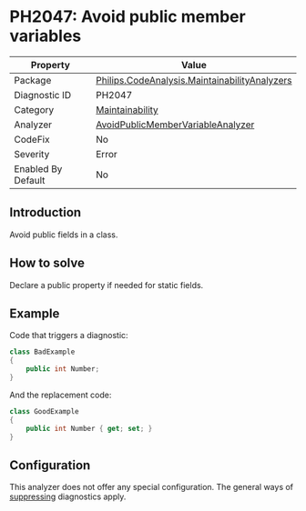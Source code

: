 # PH2047: Avoid public member variables

| Property | Value  |
|--|--|
| Package | [Philips.CodeAnalysis.MaintainabilityAnalyzers](https://www.nuget.org/packages/Philips.CodeAnalysis.MaintainabilityAnalyzers) |
| Diagnostic ID | PH2047 |
| Category  | [Maintainability](../Maintainability.md) |
| Analyzer | [AvoidPublicMemberVariableAnalyzer](https://github.com/philips-software/roslyn-analyzers/blob/main/Philips.CodeAnalysis.MaintainabilityAnalyzers/Maintainability/AvoidPublicMemberVariableAnalyzer.cs)
| CodeFix  | No |
| Severity | Error |
| Enabled By Default | No |

## Introduction

Avoid public fields in a class. 

## How to solve

Declare a public property if needed for static fields.

## Example

Code that triggers a diagnostic:
``` cs
class BadExample
{
    public int Number;
}

```

And the replacement code:
``` cs
class GoodExample
{
    public int Number { get; set; }
}

```

## Configuration

This analyzer does not offer any special configuration. The general ways of [suppressing](https://learn.microsoft.com/en-us/dotnet/fundamentals/code-analysis/suppress-warnings) diagnostics apply.
